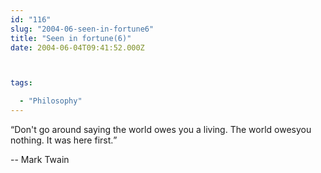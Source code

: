 ```yaml
---
id: "116"
slug: "2004-06-seen-in-fortune6"
title: "Seen in fortune(6)"
date: 2004-06-04T09:41:52.000Z



tags:

  - "Philosophy"
---
```

<div class="sqs-html-content">
  <p><q>Don't go around saying the world owes you a living.  The world owesyou nothing.  It was here first.</q></p>
<p>-- Mark Twain</p>
</div>
